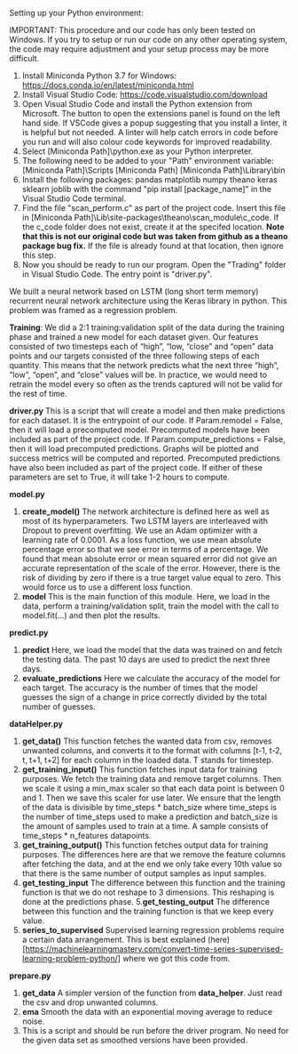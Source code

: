 Setting up your Python environment: 

IMPORTANT: This procedure and our code has only been tested on Windows. If you try to setup or run our code on any other operating system, the code may require adjustment and your setup process may be more difficult.

1. Install Miniconda Python 3.7 for Windows: https://docs.conda.io/en/latest/miniconda.html
2. Install Visual Studio Code: https://code.visualstudio.com/download
3. Open Visual Studio Code and install the Python extension from Microsoft.
	The button to open the extensions panel is found on the left hand side.
	If VSCode gives a popup suggesting that you install a linter, it is helpful but not needed. A linter will help catch 		errors in code before you run and will also colour code keywords for improved readability.
4. Select [Miniconda Path]\python.exe as your Python interpreter.
5. The following need to be added to your "Path" environment variable:
	[Miniconda Path]\Scripts
	[Miniconda Path]
	[Miniconda Path]\Library\bin
6. Install the following packages: 
	pandas
	matplotlib
	numpy
	theano
	keras
	sklearn
	joblib
with the command "pip install [package_name]" in the Visual Studio Code terminal.
7. Find the file "scan_perform.c" as part of the project code. Insert this file in [Miniconda Path]\Lib\site-packages\theano\scan_module\c_code. If the c_code folder does not exist, create it at the specifed location. **Note that this is not our original code but was taken from github as a theano package bug fix.** If the file is already found at that location, then ignore this step.
8. Now you should be ready to run our program. Open the "Trading" folder in Visual Studio Code. The entry point is "driver.py".


We built a neural network based on LSTM (long short term memory) recurrent neural network architecture using the Keras library in python. This problem was framed as a regression problem.

**Training**: We did a 2:1 training:validation split of the data during the training phase and trained a new model for each dataset given. Our features consisted of two timesteps each of “high”, “low, “close” and “open” data points and our targets consisted of the three following steps of each quantity. This means that the network predicts what the next three “high”, “low”, “open”, and “close” values will be. 
In practice, we would need to retrain the model every so often as the trends captured will not be valid for the rest of time.

**driver.py**
This is a script that will create a model and then make predictions for each dataset. It is the entrypoint of our code.
If Param.remodel = False, then it will load a precomputed model. Precomputed models have been included as part of the project code.
If Param.compute_predictions = False, then it will load precomputed predictions. Graphs will be plotted and success metrics will be computed and reported. Precomputed predictions have also been included as part of the project code.
If either of these parameters are set to True, it will take 1-2 hours to compute.

**model.py**
1. **create_model()** The network architecture is defined here as well as most of its hyperparameters. Two LSTM layers are interleaved with Dropout to prevent overfitting. We use an Adam optimizer with a learning rate of 0.0001. As a loss function, we use mean absolute percentage error so that we see error in terms of a percentage. We found that mean absolute error or mean squared error did not give an accurate representation of the scale of the error. However, there is the risk of dividing by zero if there is a true target value equal to zero. This would force us to use a different loss function.
3. **model** This is the main function of this module. Here, we load in the data, perform a training/validation split, train the model with the call to model.fit(...) and then plot the results.

**predict.py**
1. **predict** Here, we load the model that the data was trained on and fetch the testing data. The past 10 days are used to predict the next three days.
2. **evaluate_predictions** Here we calculate the accuracy of the model for each target. The accuracy is the number of times that the model guesses the sign of a change in price correctly divided by the total number of guesses.

**dataHelper.py**
1. **get_data()** This function fetches the wanted data from csv, removes unwanted columns, and converts it to the format with columns [t-1, t-2, t, t+1, t+2] for each column in the loaded data. T stands for timestep.
2. **get_training_input()** This function fetches input data for training purposes. We fetch the training data and remove target columns. Then we scale it using a min_max scaler so that each data point is between 0 and 1. Then we save this scaler for use later. We ensure that the length of the data is divisible by time_steps * batch_size where time_steps is the number of time_steps used to make a prediction and batch_size is the amount of samples used to train at a time. A sample consists of time_steps * n_features datapoints.
3. **get_training_output()** This function fetches output data for training purposes. The differences here are that we remove the feature columns after fetching the data, and at the end we only take every 10th value so that there is the same number of output samples as input samples.
4. **get_testing_input** The difference between this function and the training function is that we do not reshape to 3 dimensions. This reshaping is done at the predictions phase.
5.**get_testing_output** The difference between this function and the training function is that we keep every value.
6. **series_to_supervised** Supervised learning regression problems require a certain data arrangement. This is best explained (here)[https://machinelearningmastery.com/convert-time-series-supervised-learning-problem-python/] where we got this code from.

**prepare.py**
1. **get_data** A simpler version of the function from **data_helper**. Just read the csv and drop unwanted columns.
2. **ema** Smooth the data with an exponential moving average to reduce noise.
3. This is a script and should be run before the driver program. No need for the given data set as smoothed versions have been provided.
